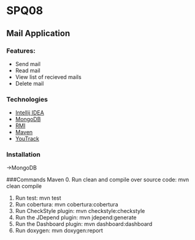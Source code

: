# SPQ08

## Mail Application

### Features:
- Send mail
- Read mail
- View list of recieved mails
- Delete mail

### Technologies 

- [Intellij IDEA](https://www.jetbrains.com/idea/)
- [MongoDB](https://www.mongodb.com/)
- [RMI](http://docs.oracle.com/javase/7/docs/technotes/guides/rmi/hello/hello-world.html)
- [Maven](https://maven.apache.org/)
- [YouTrack](https://www.jetbrains.com/youtrack/)


### Installation

->MongoDB

###Commands Maven
0. Run clean and compile over source code: mvn clean compile
1. Run test: mvn test
2. Run cobertura: mvn cobertura:cobertura
3. Run CheckStyle plugin: mvn checkstyle:checkstyle
4. Run the JDepend plugin: mvn jdepend:generate
5. Run the Dashboard plugin: mvn dashboard:dashboard
6. Run doxygen: mvn doxygen:report 
